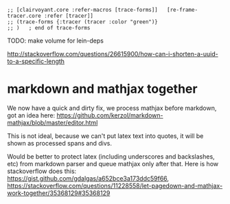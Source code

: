 
```
;; [clairvoyant.core :refer-macros [trace-forms]]   [re-frame-tracer.core :refer [tracer]]
;; (trace-forms {:tracer (tracer :color "green")}
;; )   ; end of trace-forms
```


TODO: make volume for lein-deps


<http://stackoverflow.com/questions/26615900/how-can-i-shorten-a-uuid-to-a-specific-length>



# markdown and mathjax together

We now have a quick and dirty fix, we process mathjax before markdown, got an idea here: <https://github.com/kerzol/markdown-mathjax/blob/master/editor.html>

This is not ideal, because we can't put latex text into quotes, it will be shown as processed spans and divs.

Would be better to protect latex (including underscores and backslashes, etc) from markdown parser and queue mathjax only after that. Here is how stackoverflow does this: <https://gist.github.com/gdalgas/a652bce3a173ddc59f66>, <https://stackoverflow.com/questions/11228558/let-pagedown-and-mathjax-work-together/35368129#35368129>


